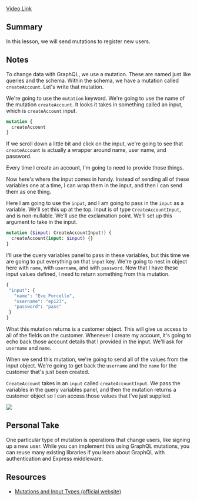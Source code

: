 [Video Link](https://egghead.io/lessons/graphql-use-an-input-type-to-create-an-account-with-a-graphql-mutation)

## Summary

In this lesson, we will send mutations to register new users.
## Notes

<TimeStamp start="0:00" end="0:21">

To change data with GraphQL, we use a mutation. These are named just like queries and the schema. Within the schema, we have a mutation called `createAccount`. Let's write that mutation.

We're going to use the `mutation` keyword. We're going to use the name of the mutation `createAccount`. It looks it takes in something called an input, which is `createAccount` input.

```graphql
mutation {
  createAccount
}
```

</TimeStamp>

<TimeStamp start="0:22" end="0:32">

If we scroll down a little bit and click on the input, we're going to see that `createAccount` is actually a wrapper around name, user name, and password.

Every time I create an account, I'm going to need to provide those things.

</TimeStamp>

<TimeStamp start="0:33" end="0:57">

Now here's where the input comes in handy. Instead of sending all of these variables one at a time, I can wrap them in the input, and then I can send them as one thing.

Here I am going to use the `input`, and I am going to pass in the `input` as a variable. We'll set this up at the top. Input is of type `CreateAccountInput`, and is non-nullable. We'll use the exclamation point. We'll set up this argument to take in the input.

```graphql
mutation ($input: CreateAccountInput!) {
  createAccount(input: $input) {}
}
```

</TimeStamp>

<TimeStamp start="0:58" end="1:17">

I'll use the query variables panel to pass in these variables, but this time we are going to put everything on that `input` key. We're going to nest in object here with `name`, with `username`, and with `password`. Now that I have these input values defined, I need to return something from this mutation.

```graphql
{
 "input": {
   "name": "Eve Porcello",
   "username": "ep123",
   "password": "pass"
 }
}
```

</TimeStamp>

<TimeStamp start="1:18" end="1:32">

What this mutation returns is a customer object. This will give us access to all of the fields on the customer. Whenever I create my account, it's going to echo back those account details that I provided in the input. We'll ask for `username` and `name`.

</TimeStamp>

<TimeStamp start="1:33" end="1:41">

When we send this mutation, we're going to send all of the values from the input object. We're going to get back the `username` and the `name` for the customer that's just been created.

</TimeStamp>

<TimeStamp start="1:42" end="1:53">

`CreateAccount` takes in an `input` called `createAccountInput`. We pass the variables in the query variables panel, and then the mutation returns a customer object so I can access those values that I've just supplied.

</TimeStamp>

![](https://res.cloudinary.com/dg3gyk0gu/image/upload/v1563555710/transcript-images/egghead-use-an-input-type-to-create-an-account-with-a-graphql-mutation-account-info-returned.png)

## Personal Take

One particular type of mutation is operations that change users, like signing up a new user. While you can implement this using GraphQL mutations, you can reuse many existing libraries if you learn about GraphQL with authentication and Express middleware.

## Resources

- [Mutations and Input Types (official website)](https://graphql.org/graphql-js/mutations-and-input-types/)
